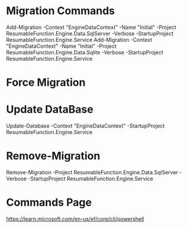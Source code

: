 # Migration Commands
Add-Migration -Context "EngineDataContext" -Name "Initial" -Project ResumableFunction.Engine.Data.SqlServer -Verbose -StartupProject ResumableFunction.Engine.Service
Add-Migration -Context "EngineDataContext" -Name "Initial" -Project ResumableFunction.Engine.Data.Sqlite -Verbose -StartupProject ResumableFunction.Engine.Service


# Force Migration

# Update DataBase
Update-Database -Context "EngineDataContext" -StartupProject ResumableFunction.Engine.Service

# Remove-Migration 
Remove-Migration -Project ResumableFunction.Engine.Data.SqlServer -Verbose -StartupProject ResumableFunction.Engine.Service

# Commands Page
https://learn.microsoft.com/en-us/ef/core/cli/powershell